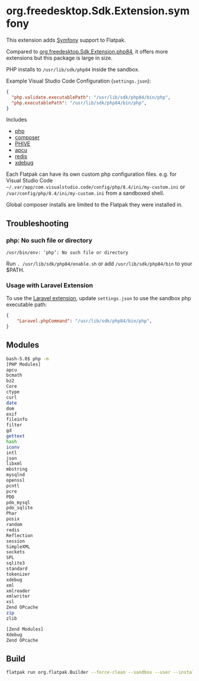 # org.freedesktop.Sdk.Extension.symfony

This extension adds [Symfony](https://symfony.com/) support to Flatpak.

Compared to [org.freedesktop.Sdk.Extension.php84](https://github.com/flathub/org.freedesktop.Sdk.Extension.php84), it offers more extensions but this package is large in size.

PHP installs to `/usr/lib/sdk/php84` inside the sandbox.

Example Visual Studio Code Configuration (`settings.json`):

```json
{
  "php.validate.executablePath": "/usr/lib/sdk/php84/bin/php",
  "php.executablePath": "/usr/lib/sdk/php84/bin/php",
}
```

Includes

* [php](https://php.net/)
* [composer](https://github.com/composer/composer)
* [PHIVE](https://phar.io/)
* [apcu](https://pecl.php.net/package/APCu)
* [redis](https://pecl.php.net/package/redis)
* [xdebug](https://xdebug.org/)

Each Flatpak can have its own custom php configuration files.
e.g. for Visual Studio Code
`~/.var/app/com.visualstudio.code/config/php/8.4/ini/my-custom.ini` or `/var/config/php/8.4/ini/my-custom.ini` from a sandboxed shell.

Global composer installs are limited to the Flatpak they were installed in.

## Troubleshooting

### php: No such file or directory

`/usr/bin/env: ‘php’: No such file or directory`

Run `. /usr/lib/sdk/php84/enable.sh` or add `/usr/lib/sdk/php84/bin` to your $PATH.

### Usage with Laravel Extension

To use the [Laravel extension](https://marketplace.visualstudio.com/items?itemName=laravel.vscode-laravel), update `settings.json` to use the sandbox php executable path:

```json
{
    "Laravel.phpCommand": "/usr/lib/sdk/php84/bin/php",
}
```

## Modules

```bash
bash-5.0$ php -m
[PHP Modules]
apcu
bcmath
bz2
Core
ctype
curl
date
dom
exif
fileinfo
filter
gd
gettext
hash
iconv
intl
json
libxml
mbstring
mysqlnd
openssl
pcntl
pcre
PDO
pdo_mysql
pdo_sqlite
Phar
posix
random
redis
Reflection
session
SimpleXML
sockets
SPL
sqlite3
standard
tokenizer
xdebug
xml
xmlreader
xmlwriter
xsl
Zend OPcache
zip
zlib

[Zend Modules]
Xdebug
Zend OPcache
```

## Build

```bash
flatpak run org.flatpak.Builder --force-clean --sandbox --user --install --install-deps-from=flathub --ccache --repo=repo builddir org.freedesktop.Sdk.Extension.symfony.json
```
